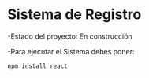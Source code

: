 <h1> Sistema de Registro </h1>

-Estado del proyecto: En construcción

-Para ejecutar el Sistema debes poner:

``` npm install react ```
